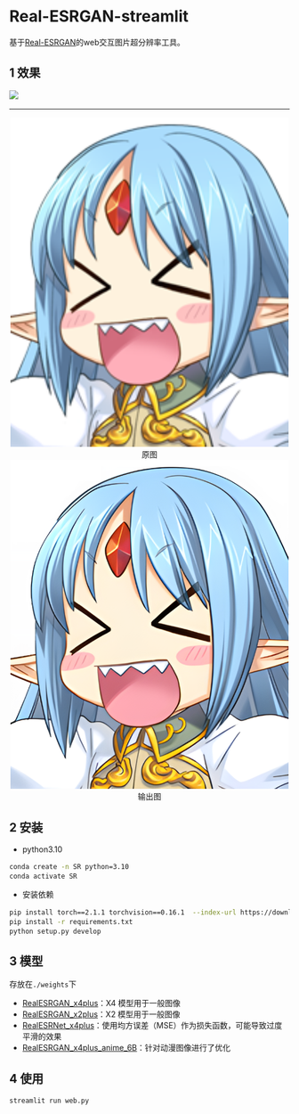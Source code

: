 # Real-ESRGAN-streamlit

基于[Real-ESRGAN](https://github.com/xinntao/Real-ESRGAN)的web交互图片超分辨率工具。

## 1 效果

![](./image/1.gif)

------------------

<p align="center">
  <img src="./image/3.jpg" alt="原图" width="500"/>
  <br>
  <span>原图</span>
  <br>
  <img src="./image/2.png" alt="输出图" width="500"/>
  <br>
  <span>输出图</span>
</p>


## 2 安装

* python3.10
```bash
conda create -n SR python=3.10
conda activate SR
```

* 安装依赖
```bash
pip install torch==2.1.1 torchvision==0.16.1  --index-url https://download.pytorch.org/whl/cu118
pip install -r requirements.txt
python setup.py develop
```

## 3 模型

存放在`./weights`下

* [RealESRGAN_x4plus](https://github.com/xinntao/Real-ESRGAN/releases/download/v0.1.0/RealESRGAN_x4plus.pth)：X4 模型用于一般图像
* [RealESRGAN_x2plus](https://github.com/xinntao/Real-ESRGAN/releases/download/v0.2.1/RealESRGAN_x2plus.pth)：X2 模型用于一般图像
* [RealESRNet_x4plus](https://github.com/xinntao/Real-ESRGAN/releases/download/v0.1.1/RealESRNet_x4plus.pth)：使用均方误差（MSE）作为损失函数，可能导致过度平滑的效果
* [RealESRGAN_x4plus_anime_6B](https://github.com/xinntao/Real-ESRGAN/releases/download/v0.2.2.4/RealESRGAN_x4plus_anime_6B.pth)：针对动漫图像进行了优化


## 4 使用

```bash
streamlit run web.py
```

